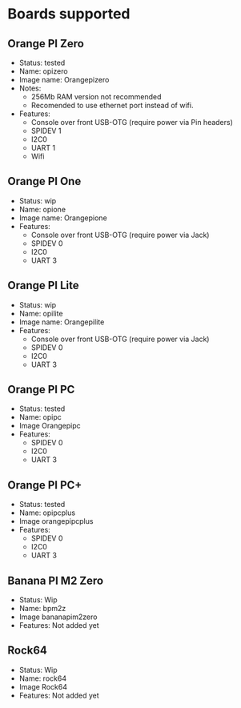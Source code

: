 # Boards supported

## Orange PI Zero 

- Status: tested
- Name: opizero
- Image name: Orangepizero
- Notes:
    -  256Mb RAM version not recommended
    -  Recomended to use ethernet port instead of wifi. 
- Features:
    - Console over front USB-OTG (require power via Pin headers)
    - SPIDEV 1 
    - I2C0
    - UART 1
    - Wifi

## Orange PI One

- Status: wip
- Name: opione
- Image name: Orangepione
- Features:
    - Console over front USB-OTG (require power via Jack)
    - SPIDEV 0 
    - I2C0
    - UART 3


## Orange PI Lite

- Status: wip
- Name: opilite
- Image name: Orangepilite
- Features:
    - Console over front USB-OTG (require power via Jack)
    - SPIDEV 0 
    - I2C0
    - UART 3

## Orange PI PC

- Status: tested
- Name: opipc
- Image Orangepipc
- Features:
    - SPIDEV 0
    - I2C0
    - UART 3

## Orange PI PC+

- Status: tested
- Name: opipcplus
- Image orangepipcplus
- Features:
    - SPIDEV 0
    - I2C0
    - UART 3

## Banana PI M2 Zero

- Status: Wip
- Name: bpm2z
- Image bananapim2zero
- Features:
    Not added yet

## Rock64

- Status: Wip
- Name: rock64
- Image Rock64
- Features:
    Not added yet
